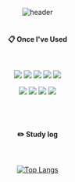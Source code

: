 

<div align="center"> 

![header](https://capsule-render.vercel.app/api?type=waving&text=Hello&fontColor=ffffff&color=gradient&fontAlign=85&fontAlignY=43&animation=fadeIndescAlignY=62&descAlign=62)
 <br/>
 <br/>
  
####  :clipboard: Once I've Used 
  
 <br/>

<img src="https://img.shields.io/badge/JAVA-007396?style=for-the-badge&logo=Java&logoColor=white"> <img src="https://img.shields.io/badge/JavaScript-F7DF1E?style=for-the-badge&logo=JavaScript&logoColor=white"> 
<img src="https://img.shields.io/badge/Spring-6DB33F?style=for-the-badge&logo=Spring&logoColor=white"> <img src="https://img.shields.io/badge/HTML5-E34F26?style=for-the-badge&logo=HTML5&logoColor=white"> <img src="https://img.shields.io/badge/Oracle-F80000?style=for-the-badge&logo=Oracle&logoColor=white"> 

 

<img src="https://img.shields.io/badge/InteliJ-8E4DA0?style=for-the-badge&logo=intellijidea&logoColor=white"> <img src="https://img.shields.io/badge/Eclipse-2C2255?style=for-the-badge&logo=Eclipse%20IDE&logoColor=white"> <img src="https://img.shields.io/badge/VSC-007ACC?style=for-the-badge&logo=VisualStudioCode&logoColor=white">
<img src="https://img.shields.io/badge/github-181717?style=for-the-badge&logo=github&logoColor=white">

 
   <br/>
   <br/>
 
#### :pencil2: Study log
 
  <br/>
  
[![Top Langs](https://github-readme-stats.vercel.app/api/top-langs/?username=hanqjun2660&layout=compact)](https://github.com/anuraghazra/github-readme-stats)
  
</div>
